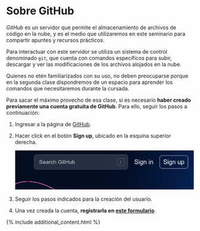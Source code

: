 # Sobre GitHub

_GitHub_ es un servidor que permite el almacenamiento de archivos de código en la nube, y es el medio que utilizaremos en este seminario para compartir apuntes y recursos prácticos.

Para interactuar con este servidor se utiliza un sistema de control denominado `git`, que cuenta con comandos específicos para subir, descargar y ver las modificaciones de los archivos alojados en la nube.

Quienes no etén familiarizados con su uso, no deben preocuparse porque en la segunda clase dispondremos de un espacio para aprender los comandos que necesitaremos durante la cursada.

Para sacar el máximo provecho de esa clase, sí es necesario **haber creado previamente una cuenta gratuita de GitHub**. Para ello, seguir los pasos a continuación:

1. Ingresar a la página de [GitHub](https://github.com/).
2. Hacer click en el botón **Sign up**, ubicado en la esquina superior derecha.

    ![alt text](./github-user-images/github-signup.png)

3. Seguir los pasos indicados para la creación del usuario.
4. Una vez creada la cuenta, **registrarla en [este formulario](https://docs.google.com/forms/d/1n2bzV5ghGGa_Q1bIZLDpxXT-Dpjf5rMhVuNf6GpwoNw/prefill)**.

{% include additional_content.html %}